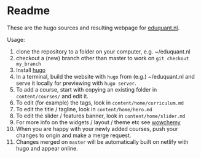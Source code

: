 # Readme

These are the hugo sources and resulting webpage for [eduquant.nl](https://eduquant.nl).

Usage:

 1. clone the repository to a folder on your computer, e.g. ~/eduquant.nl
 1. checkout a (new) branch other than master to work on `git checkout my_branch`
 1. Install [hugo](http://gohugo.io)
 1. In a terminal, build the website with `hugo` from (e.g.) ~/eduquant.nl and serve it locally for previewing with `hugo server`.
 1. To add a course, start with copying an existing folder in `content/courses/` and edit it.
 2. To edit (for example) the tags, look in `content/home/curriculum.md`
 3. To edit the title / tagline, look in `content/home/hero.md`
 4. To edit the slider / features banner, look in `content/home/slider.md`
 5. For more info on the widgets / layout / theme etc see [wowchemy](https://wowchemy.com/docs/)
 6. When you are happy with your newly added courses, push your changes to origin and make a merge request.
 7. Changes merged on `master` will be automatically built on netlify with hugo and appear online.

